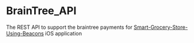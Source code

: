 # BrainTree_API

The REST API to support the braintree payments for [Smart-Grocery-Store-Using-Beacons](https://github.com/adwaittathe/Smart-Grocery-Store-Using-Beacons) iOS application
